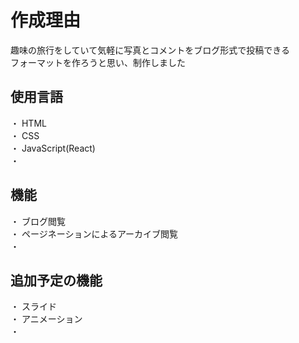 # 作成理由
趣味の旅行をしていて気軽に写真とコメントをブログ形式で投稿できる<br>
フォーマットを作ろうと思い、制作しました

## 使用言語
・ HTML  
・ CSS  
・ JavaScript(React)  
・

## 機能
・ ブログ閲覧  
・ ページネーションによるアーカイブ閲覧  
・

## 追加予定の機能
・ スライド  
・ アニメーション  
・ 
